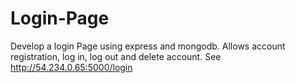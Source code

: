 # Login-Page
Develop a login Page using express and mongodb. Allows account registration, log in, log out and delete account.
See http://54.234.0.65:5000/login
